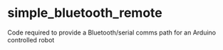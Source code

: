# simple_bluetooth_remote
Code required to provide a Bluetooth/serial comms path for an Arduino controlled robot
